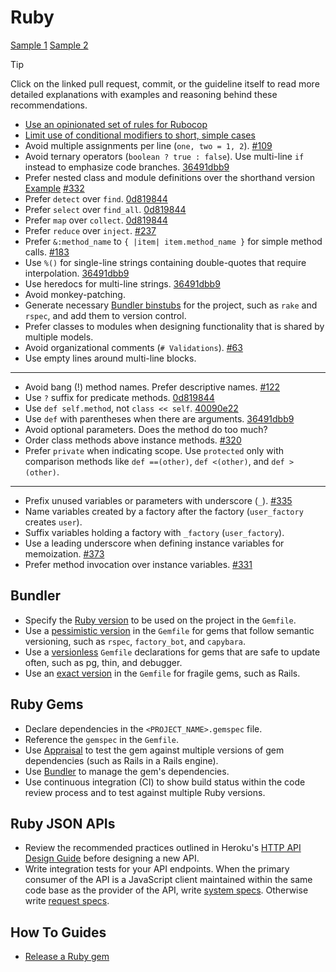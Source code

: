 # Ruby

[Sample 1](sample_1.rb) [Sample 2](sample_2.rb)

> [!TIP]
> Click on the linked pull request, commit, or the guideline itself to read more
> detailed explanations with examples and reasoning behind these recommendations.

- [Use an opinionated set of rules for Rubocop](Use-an-opinionated-set-of-rules-for-Rubocop.md)
- [Limit use of conditional modifiers to short, simple cases](Limit-use-of-conditional-modifiers-to-short-simple-cases.md)
- Avoid multiple assignments per line (`one, two = 1, 2`). [#109]
- Avoid ternary operators (`boolean ? true : false`). Use multi-line `if`
  instead to emphasize code branches. [36491dbb9]
- Prefer nested class and module definitions over the shorthand version
  [Example](/ruby/sample_1.rb#L103) [#332]
- Prefer `detect` over `find`. [0d819844]
- Prefer `select` over `find_all`. [0d819844]
- Prefer `map` over `collect`. [0d819844]
- Prefer `reduce` over `inject`. [#237]
- Prefer `&:method_name` to `{ |item| item.method_name }` for simple method
  calls. [#183]
- Use `%()` for single-line strings containing double-quotes that require
  interpolation. [36491dbb9]
- Use heredocs for multi-line strings. [36491dbb9]
- Avoid monkey-patching.
- Generate necessary [Bundler binstubs] for the project, such as `rake` and
  `rspec`, and add them to version control.
- Prefer classes to modules when designing functionality that is shared by
  multiple models.
- Avoid organizational comments (`# Validations`). [#63]
- Use empty lines around multi-line blocks.

---

- Avoid bang (!) method names. Prefer descriptive names. [#122]
- Use `?` suffix for predicate methods. [0d819844]
- Use `def self.method`, not `class << self`. [40090e22]
- Use `def` with parentheses when there are arguments. [36491dbb9]
- Avoid optional parameters. Does the method do too much?
- Order class methods above instance methods. [#320]
- Prefer `private` when indicating scope. Use `protected` only with comparison
  methods like `def ==(other)`, `def <(other)`, and `def >(other)`.

---

- Prefix unused variables or parameters with underscore (`_`). [#335]
- Name variables created by a factory after the factory (`user_factory` creates
  `user`).
- Suffix variables holding a factory with `_factory` (`user_factory`).
- Use a leading underscore when defining instance variables for memoization.
  [#373]
- Prefer method invocation over instance variables. [#331]

[#63]: https://github.com/thoughtbot/guides/pull/63
[#109]: https://github.com/thoughtbot/guides/pull/109
[#122]: https://github.com/thoughtbot/guides/pull/122
[#183]: https://github.com/thoughtbot/guides/pull/183
[#237]: https://github.com/thoughtbot/guides/pull/237
[#320]: https://github.com/thoughtbot/guides/pull/320
[#331]: https://github.com/thoughtbot/guides/pull/331
[#332]: https://github.com/thoughtbot/guides/pull/332
[#335]: https://github.com/thoughtbot/guides/pull/335
[#373]: https://github.com/thoughtbot/guides/pull/373
[0d819844]: https://github.com/thoughtbot/guides/commit/0d819844
[36491dbb9]: https://github.com/thoughtbot/guides/commit/36491dbb9
[40090e22]: https://github.com/thoughtbot/guides/commit/40090e22
[bundler binstubs]: https://github.com/sstephenson/rbenv/wiki/Understanding-binstubs

## Bundler

- Specify the [Ruby version] to be used on the project in the `Gemfile`.
- Use a [pessimistic version] in the `Gemfile` for gems that follow semantic
  versioning, such as `rspec`, `factory_bot`, and `capybara`.
- Use a [versionless] `Gemfile` declarations for gems that are safe to update
  often, such as pg, thin, and debugger.
- Use an [exact version] in the `Gemfile` for fragile gems, such as Rails.

[ruby version]: http://bundler.io/v1.3/gemfile_ruby.html
[exact version]: http://thoughtbot.com/blog/a-healthy-bundle
[pessimistic version]: http://thoughtbot.com/blog/a-healthy-bundle
[versionless]: http://thoughtbot.com/blog/a-healthy-bundle

## Ruby Gems

- Declare dependencies in the `<PROJECT_NAME>.gemspec` file.
- Reference the `gemspec` in the `Gemfile`.
- Use [Appraisal] to test the gem against multiple versions of gem dependencies
  (such as Rails in a Rails engine).
- Use [Bundler] to manage the gem's dependencies.
- Use continuous integration (CI) to show build status within the code review
  process and to test against multiple Ruby versions.

[appraisal]: https://github.com/thoughtbot/appraisal
[bundler]: http://bundler.io

## Ruby JSON APIs

- Review the recommended practices outlined in Heroku's [HTTP API Design Guide]
  before designing a new API.
- Write integration tests for your API endpoints. When the primary consumer of
  the API is a JavaScript client maintained within the same code base as the
  provider of the API, write [system specs]. Otherwise write [request specs].

[http api design guide]: https://github.com/interagent/http-api-design
[system specs]: https://web.archive.org/web/20230131005307/https://relishapp.com/rspec/rspec-rails/docs/system-specs/system-spec
[request specs]: https://web.archive.org/web/20221207001104/https://www.relishapp.com/rspec/rspec-rails/docs/request-specs/request-spec

## How To Guides

- [Release a Ruby gem](./how-to/release_a_ruby_gem.md)

